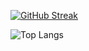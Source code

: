 [![GitHub Streak](https://github-readme-streak-stats.demolab.com/?user=rakaso598&theme=dark)](https://git.io/streak-stats)

![Top Langs](https://github-readme-stats.vercel.app/api/top-langs/?username=rakaso598&layout=compact&theme=dark)
